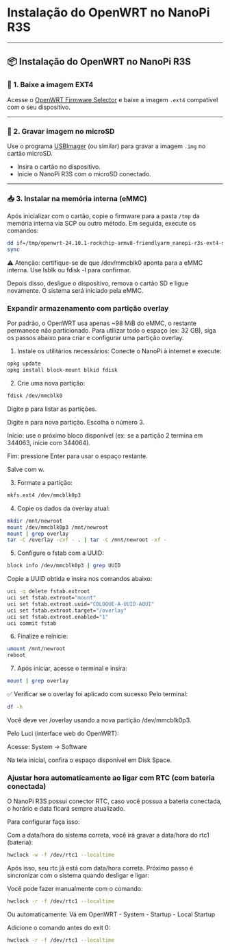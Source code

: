 # Instalação do OpenWRT no NanoPi R3S

---

## 📦 Instalação do OpenWRT no NanoPi R3S

### 🔻 1. Baixe a imagem EXT4

Acesse o [OpenWRT Firmware Selector](https://firmware-selector.openwrt.org/) e baixe a imagem `.ext4` compatível com o seu dispositivo.

---

### 💾 2. Gravar imagem no microSD

Use o programa [USBImager](https://gitlab.com/bztsrc/usbimager) (ou similar) para gravar a imagem `.img` no cartão microSD.

- Insira o cartão no dispositivo.
- Inicie o NanoPi R3S com o microSD conectado.

---

### 📥 3. Instalar na memória interna (eMMC)

Após inicializar com o cartão, copie o firmware para a pasta `/tmp` da memória interna via SCP ou outro método. Em seguida, execute os comandos:

```sh
dd if=/tmp/openwrt-24.10.1-rockchip-armv8-friendlyarm_nanopi-r3s-ext4-sysupgrade.img of=/dev/mmcblk0 bs=4M conv=fsync
sync
```
⚠️ Atenção: certifique-se de que /dev/mmcblk0 aponta para a eMMC interna. Use lsblk ou fdisk -l para confirmar.

Depois disso, desligue o dispositivo, remova o cartão SD e ligue novamente. O sistema será iniciado pela eMMC.

### Expandir armazenamento com partição overlay
Por padrão, o OpenWRT usa apenas ~98 MiB do eMMC, o restante permanece não particionado. Para utilizar todo o espaço (ex: 32 GB), siga os passos abaixo para criar e configurar uma partição overlay.

1. Instale os utilitários necessários:
Conecte o NanoPi à internet e execute:
```sh
opkg update
opkg install block-mount blkid fdisk
```

2. Crie uma nova partição:
```sh
fdisk /dev/mmcblk0
```
Digite p para listar as partições.

Digite n para nova partição. Escolha o número 3.

Início: use o próximo bloco disponível (ex: se a partição 2 termina em 344063, inicie com 344064).

Fim: pressione Enter para usar o espaço restante.

Salve com w.

3. Formate a partição:
```sh
mkfs.ext4 /dev/mmcblk0p3
```

4. Copie os dados da overlay atual:
```sh
mkdir /mnt/newroot
mount /dev/mmcblk0p3 /mnt/newroot
mount | grep overlay
tar -C /overlay -cvf - . | tar -C /mnt/newroot -xf -
```

5. Configure o fstab com a UUID:
```sh
block info /dev/mmcblk0p3 | grep UUID
```
Copie a UUID obtida e insira nos comandos abaixo:

```sh
uci -q delete fstab.extroot
uci set fstab.extroot="mount"
uci set fstab.extroot.uuid="COLOQUE-A-UUID-AQUI"
uci set fstab.extroot.target="/overlay"
uci set fstab.extroot.enabled="1"
uci commit fstab
```

6. Finalize e reinicie:
```sh
umount /mnt/newroot
reboot
```

7. Após iniciar, acesse o terminal e insira:
```sh
mount | grep overlay
```


✅ Verificar se o overlay foi aplicado com sucesso
Pelo terminal:
```sh
df -h
```

Você deve ver /overlay usando a nova partição /dev/mmcblk0p3.

Pelo Luci (interface web do OpenWRT):

Acesse: System → Software

Na tela inicial, confira o espaço disponível em Disk Space.

### Ajustar hora automaticamente ao ligar com RTC (com bateria conectada)
O NanoPi R3S possui conector RTC, caso você possua a bateria conectada, o horário e data ficará sempre atualizado.

Para configurar faça isso:

Com a data/hora do sistema correta, você irá gravar a data/hora do rtc1 (bateria):
```sh
hwclock -w -f /dev/rtc1 --localtime
```

Após isso, seu rtc já está com data/hora correta. Próximo passo é sincronizar com o sistema quando desligar e ligar:

Você pode fazer manualmente com o comando:
```sh
hwclock -r -f /dev/rtc1 --localtime
```
Ou automaticamente:
Vá em OpenWRT - System - Startup - Local Startup

Adicione o comando antes do exit 0:
```sh
hwclock -r -f /dev/rtc1 --localtime
```